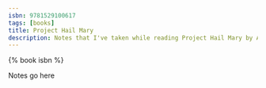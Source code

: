 ```yaml
---
isbn: 9781529100617
tags: [books]
title: Project Hail Mary
description: Notes that I've taken while reading Project Hail Mary by Andy Weir.
---
```


{% book isbn %}

Notes go here
